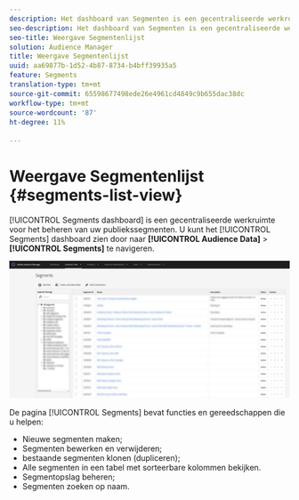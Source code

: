 ```yaml
---
description: Het dashboard van Segmenten is een gecentraliseerde werkruimte voor het beheren van bestemmingen.
seo-description: Het dashboard van Segmenten is een gecentraliseerde werkruimte voor het beheren van bestemmingen.
seo-title: Weergave Segmentenlijst
solution: Audience Manager
title: Weergave Segmentenlijst
uuid: aa69877b-1d52-4b87-8734-b4bff39935a5
feature: Segments
translation-type: tm+mt
source-git-commit: 65598677498ede26e4961cd4849c9b655dac38dc
workflow-type: tm+mt
source-wordcount: '87'
ht-degree: 11%

---
```



# Weergave Segmentenlijst {#segments-list-view}

[!UICONTROL Segments dashboard] is een gecentraliseerde werkruimte voor het beheren van uw publiekssegmenten. U kunt het [!UICONTROL Segments] dashboard zien door naar **[!UICONTROL Audience Data]** > **[!UICONTROL Segments]** te navigeren.

![segments-dashboard](assets/segments-dashboard.png)

De pagina [!UICONTROL Segments] bevat functies en gereedschappen die u helpen:

* Nieuwe segmenten maken;
* Segmenten bewerken en verwijderen;
* bestaande segmenten klonen (dupliceren);
* Alle segmenten in een tabel met sorteerbare kolommen bekijken.
* Segmentopslag beheren;
* Segmenten zoeken op naam.
